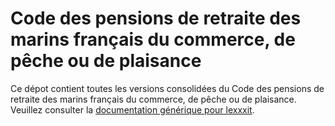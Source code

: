 # Code des pensions de retraite des marins français du commerce, de pêche ou de plaisance

Ce dépot contient toutes les versions consolidées du Code des pensions de retraite des marins français du commerce, de pêche ou de plaisance. Veuillez consulter la [documentation générique pour lexxxit](https://github.com/lexxxit/documentation).
